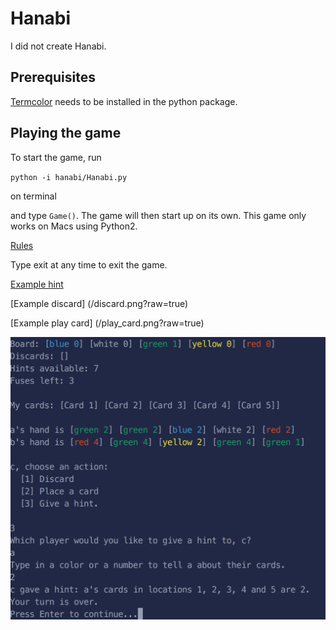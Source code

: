 # Hanabi

I did not create Hanabi. 


## Prerequisites
[Termcolor](https://pypi.python.org/pypi/termcolor) needs to be installed in the python package.

## Playing the game
To start the game, run

`python -i hanabi/Hanabi.py`

on terminal

and type `Game()`. The game will then start up on its own. This game only works on Macs using Python2.

[Rules](http://www.gezelschapsspel.info/sites/default/files/bijlages/Hanabi_Rules_Summary.pdf)

Type exit at any time to exit the game.

[Example hint](/give_hint.png?raw=true)

[Example discard] (/discard.png?raw=true)

[Example play card] (/play_card.png?raw=true)

![Example hint](https://raw.githubusercontent.com/ericamllee/projects/master/give_hint.png)